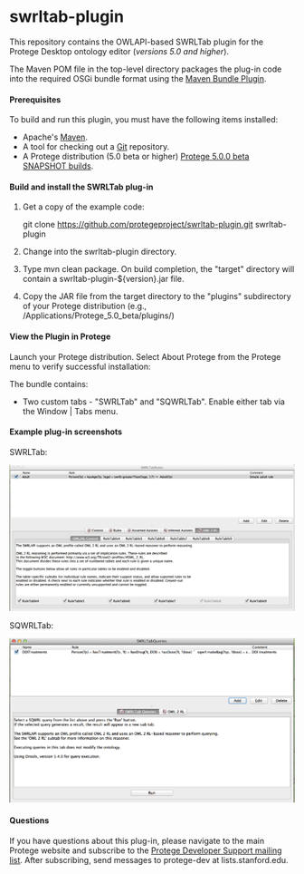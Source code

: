 # swrltab-plugin

This repository contains the OWLAPI-based SWRLTab plugin for the Protege Desktop ontology 
editor (*versions 5.0 and higher*).  

The Maven POM file in the top-level directory packages the plug-in code into the required OSGi bundle format 
using the [Maven Bundle Plugin](http://felix.apache.org/site/apache-felix-maven-bundle-plugin-bnd.html).

#### Prerequisites

To build and run this plugin, you must have the following items installed:

+ Apache's [Maven](http://maven.apache.org/index.html).
+ A tool for checking out a [Git](http://git-scm.com/) repository.
+ A Protege distribution (5.0 beta or higher)  [Protege 5.0.0 beta SNAPSHOT builds](http://protege.stanford.edu/download/protege/5.0/snapshots/).

#### Build and install the SWRLTab plug-in

1. Get a copy of the example code:

   git clone https://github.com/protegeproject/swrltab-plugin.git swrltab-plugin
    
2. Change into the swrltab-plugin directory.

3. Type mvn clean package.  On build completion, the "target" directory will contain a swrltab-plugin-${version}.jar file.

4. Copy the JAR file from the target directory to the "plugins" subdirectory of your Protege distribution (e.g.,
/Applications/Protege_5.0_beta/plugins/)
 
#### View the Plugin in Protege

Launch your Protege distribution. Select About Protege from the Protege menu to verify successful installation:

The  bundle contains:

+ Two custom tabs - "SWRLTab" and "SQWRLTab". Enable either tab via the Window | Tabs menu.
 
#### Example plug-in screenshots

SWRLTab:

![SWRLTab](/img/SWRLTab.png?raw=true "SWRLTab")

SQWRLTab:

![SQWRLTab](/img/SQWRLTab.png?raw=true "SQWRLTab")

#### Questions

If you have questions about this plug-in, please navigate to the main
Protege website and subscribe to the [Protege Developer Support
mailing list](http://protege.stanford.edu/support.php#mailingListSupport).
After subscribing, send messages to protege-dev at lists.stanford.edu.

